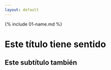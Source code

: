 ```yaml
---
layout: default
---
```


{% include 01-name.md %}

# Este título tiene sentido
## Este subtítulo también
